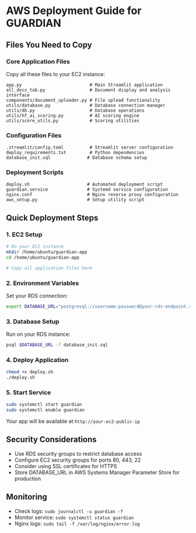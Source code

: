 # AWS Deployment Guide for GUARDIAN

## Files You Need to Copy

### Core Application Files
Copy all these files to your EC2 instance:

```
app.py                          # Main Streamlit application
all_docs_tab.py                 # Document display and analysis interface
components/document_uploader.py # File upload functionality
utils/database.py               # Database connection manager
utils/db.py                     # Database operations
utils/hf_ai_scoring.py          # AI scoring engine
utils/score_utils.py            # Scoring utilities
```

### Configuration Files
```
.streamlit/config.toml          # Streamlit server configuration
deploy_requirements.txt         # Python dependencies
database_init.sql              # Database schema setup
```

### Deployment Scripts
```
deploy.sh                      # Automated deployment script
guardian.service               # Systemd service configuration
nginx.conf                     # Nginx reverse proxy configuration
aws_setup.py                   # Setup utility script
```

## Quick Deployment Steps

### 1. EC2 Setup
```bash
# On your EC2 instance
mkdir /home/ubuntu/guardian-app
cd /home/ubuntu/guardian-app

# Copy all application files here
```

### 2. Environment Variables
Set your RDS connection:
```bash
export DATABASE_URL="postgresql://username:password@your-rds-endpoint.region.rds.amazonaws.com:5432/guardian_db"
```

### 3. Database Setup
Run on your RDS instance:
```bash
psql $DATABASE_URL -f database_init.sql
```

### 4. Deploy Application
```bash
chmod +x deploy.sh
./deploy.sh
```

### 5. Start Service
```bash
sudo systemctl start guardian
sudo systemctl enable guardian
```

Your app will be available at `http://your-ec2-public-ip`

## Security Considerations
- Use RDS security groups to restrict database access
- Configure EC2 security groups for ports 80, 443, 22
- Consider using SSL certificates for HTTPS
- Store DATABASE_URL in AWS Systems Manager Parameter Store for production

## Monitoring
- Check logs: `sudo journalctl -u guardian -f`
- Monitor service: `sudo systemctl status guardian`
- Nginx logs: `sudo tail -f /var/log/nginx/error.log`